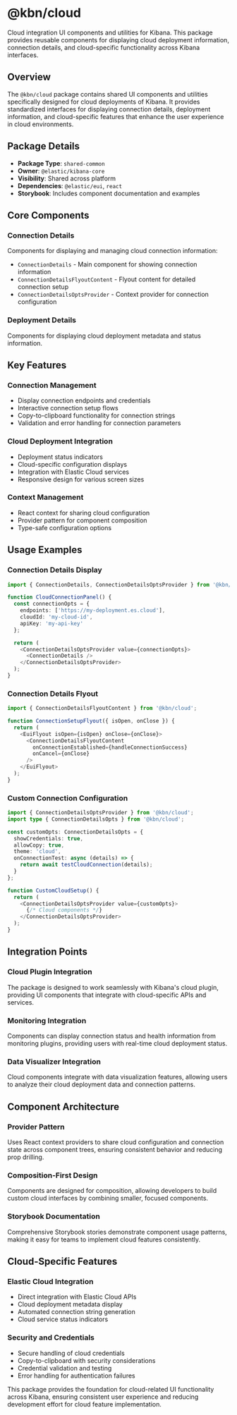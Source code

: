 # @kbn/cloud

Cloud integration UI components and utilities for Kibana. This package provides reusable components for displaying cloud deployment information, connection details, and cloud-specific functionality across Kibana interfaces.

## Overview

The `@kbn/cloud` package contains shared UI components and utilities specifically designed for cloud deployments of Kibana. It provides standardized interfaces for displaying connection details, deployment information, and cloud-specific features that enhance the user experience in cloud environments.

## Package Details

- **Package Type**: `shared-common`
- **Owner**: `@elastic/kibana-core`
- **Visibility**: Shared across platform
- **Dependencies**: `@elastic/eui`, `react`
- **Storybook**: Includes component documentation and examples

## Core Components

### Connection Details
Components for displaying and managing cloud connection information:

- `ConnectionDetails` - Main component for showing connection information
- `ConnectionDetailsFlyoutContent` - Flyout content for detailed connection setup
- `ConnectionDetailsOptsProvider` - Context provider for connection configuration

### Deployment Details
Components for displaying cloud deployment metadata and status information.

## Key Features

### Connection Management
- Display connection endpoints and credentials
- Interactive connection setup flows
- Copy-to-clipboard functionality for connection strings
- Validation and error handling for connection parameters

### Cloud Deployment Integration
- Deployment status indicators
- Cloud-specific configuration displays
- Integration with Elastic Cloud services
- Responsive design for various screen sizes

### Context Management
- React context for sharing cloud configuration
- Provider pattern for component composition
- Type-safe configuration options

## Usage Examples

### Connection Details Display
```typescript
import { ConnectionDetails, ConnectionDetailsOptsProvider } from '@kbn/cloud';

function CloudConnectionPanel() {
  const connectionOpts = {
    endpoints: ['https://my-deployment.es.cloud'],
    cloudId: 'my-cloud-id',
    apiKey: 'my-api-key'
  };

  return (
    <ConnectionDetailsOptsProvider value={connectionOpts}>
      <ConnectionDetails />
    </ConnectionDetailsOptsProvider>
  );
}
```

### Connection Details Flyout
```typescript
import { ConnectionDetailsFlyoutContent } from '@kbn/cloud';

function ConnectionSetupFlyout({ isOpen, onClose }) {
  return (
    <EuiFlyout isOpen={isOpen} onClose={onClose}>
      <ConnectionDetailsFlyoutContent
        onConnectionEstablished={handleConnectionSuccess}
        onCancel={onClose}
      />
    </EuiFlyout>
  );
}
```

### Custom Connection Configuration
```typescript
import { ConnectionDetailsOptsProvider } from '@kbn/cloud';
import type { ConnectionDetailsOpts } from '@kbn/cloud';

const customOpts: ConnectionDetailsOpts = {
  showCredentials: true,
  allowCopy: true,
  theme: 'cloud',
  onConnectionTest: async (details) => {
    return await testCloudConnection(details);
  }
};

function CustomCloudSetup() {
  return (
    <ConnectionDetailsOptsProvider value={customOpts}>
      {/* Cloud components */}
    </ConnectionDetailsOptsProvider>
  );
}
```

## Integration Points

### Cloud Plugin Integration
The package is designed to work seamlessly with Kibana's cloud plugin, providing UI components that integrate with cloud-specific APIs and services.

### Monitoring Integration
Components can display connection status and health information from monitoring plugins, providing users with real-time cloud deployment status.

### Data Visualizer Integration
Cloud components integrate with data visualization features, allowing users to analyze their cloud deployment data and connection patterns.

## Component Architecture

### Provider Pattern
Uses React context providers to share cloud configuration and connection state across component trees, ensuring consistent behavior and reducing prop drilling.

### Composition-First Design
Components are designed for composition, allowing developers to build custom cloud interfaces by combining smaller, focused components.

### Storybook Documentation
Comprehensive Storybook stories demonstrate component usage patterns, making it easy for teams to implement cloud features consistently.

## Cloud-Specific Features

### Elastic Cloud Integration
- Direct integration with Elastic Cloud APIs
- Cloud deployment metadata display
- Automated connection string generation
- Cloud service status indicators

### Security and Credentials
- Secure handling of cloud credentials
- Copy-to-clipboard with security considerations
- Credential validation and testing
- Error handling for authentication failures

This package provides the foundation for cloud-related UI functionality across Kibana, ensuring consistent user experience and reducing development effort for cloud feature implementation.
